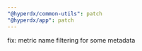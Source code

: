 ```yaml
---
"@hyperdx/common-utils": patch
"@hyperdx/app": patch
---
```


fix: metric name filtering for some metadata
